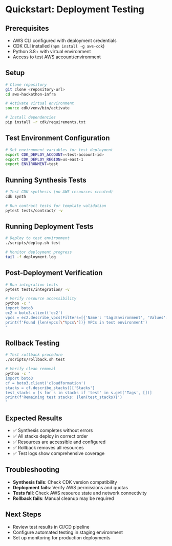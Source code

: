 # Quickstart: Deployment Testing

## Prerequisites
- AWS CLI configured with deployment credentials
- CDK CLI installed (`npm install -g aws-cdk`)
- Python 3.8+ with virtual environment
- Access to test AWS account/environment

## Setup
```bash
# Clone repository
git clone <repository-url>
cd aws-hackathon-infra

# Activate virtual environment
source cdk/venv/bin/activate

# Install dependencies
pip install -r cdk/requirements.txt
```

## Test Environment Configuration
```bash
# Set environment variables for test deployment
export CDK_DEPLOY_ACCOUNT=<test-account-id>
export CDK_DEPLOY_REGION=us-east-1
export ENVIRONMENT=test
```

## Running Synthesis Tests
```bash
# Test CDK synthesis (no AWS resources created)
cdk synth

# Run contract tests for template validation
pytest tests/contract/ -v
```

## Running Deployment Tests
```bash
# Deploy to test environment
./scripts/deploy.sh test

# Monitor deployment progress
tail -f deployment.log
```

## Post-Deployment Verification
```bash
# Run integration tests
pytest tests/integration/ -v

# Verify resource accessibility
python -c "
import boto3
ec2 = boto3.client('ec2')
vpcs = ec2.describe_vpcs(Filters=[{'Name': 'tag:Environment', 'Values': ['test']}])
print(f'Found {len(vpcs[\"Vpcs\"])} VPCs in test environment')
"
```

## Rollback Testing
```bash
# Test rollback procedure
./scripts/rollback.sh test

# Verify clean removal
python -c "
import boto3
cf = boto3.client('cloudformation')
stacks = cf.describe_stacks()['Stacks']
test_stacks = [s for s in stacks if 'test' in s.get('Tags', [])]
print(f'Remaining test stacks: {len(test_stacks)}')
"
```

## Expected Results
- ✅ Synthesis completes without errors
- ✅ All stacks deploy in correct order
- ✅ Resources are accessible and configured
- ✅ Rollback removes all resources
- ✅ Test logs show comprehensive coverage

## Troubleshooting
- **Synthesis fails**: Check CDK version compatibility
- **Deployment fails**: Verify AWS permissions and quotas
- **Tests fail**: Check AWS resource state and network connectivity
- **Rollback fails**: Manual cleanup may be required

## Next Steps
- Review test results in CI/CD pipeline
- Configure automated testing in staging environment
- Set up monitoring for production deployments